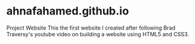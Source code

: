 # ahnafahamed.github.io
Project Website
This the first website I created after following Brad Traversy's youtube video on building a website using HTML5 and CSS3.
